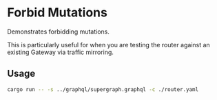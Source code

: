 # Forbid Mutations

Demonstrates forbidding mutations.

This is particularly useful for when you are testing the router against an existing Gateway via traffic mirroring.

## Usage
```bash
cargo run -- -s ../graphql/supergraph.graphql -c ./router.yaml
```

